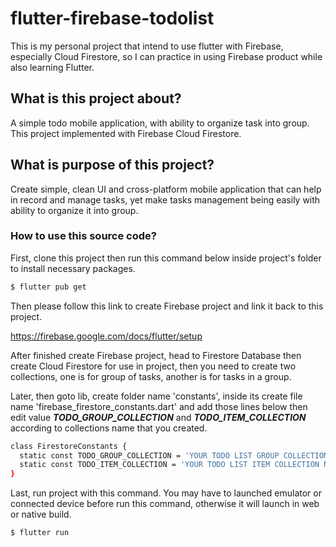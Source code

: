 # flutter-firebase-todolist
This is my personal project that intend to use flutter with Firebase, especially Cloud Firestore, so I can practice in using Firebase product while also learning Flutter.

## What is this project about?
A simple todo mobile application, with ability to organize task into group. This project implemented with Firebase Cloud Firestore.

## What is purpose of this project?
Create simple, clean UI and cross-platform mobile application that can help in record and manage tasks, yet make tasks management being easily with ability to organize it into group.

### How to use this source code?
First, clone this project then run this command below inside project's folder to install necessary packages.

```bash
$ flutter pub get
```

Then please follow this link to create Firebase project and link it back to this project.

https://firebase.google.com/docs/flutter/setup

After finished create Firebase project, head to Firestore Database then create Cloud Firestore for use in project, then you need to create two collections, one is for group of tasks, another is for tasks in a group.

Later, then goto lib, create folder name 'constants', inside its create file name 'firebase_firestore_constants.dart' and add those lines below then edit value ***TODO_GROUP_COLLECTION*** and ***TODO_ITEM_COLLECTION*** according to collections name that you created.

```bash
class FirestoreConstants {
  static const TODO_GROUP_COLLECTION = 'YOUR TODO LIST GROUP COLLECTION NAME';
  static const TODO_ITEM_COLLECTION = 'YOUR TODO LIST ITEM COLLECTION NAME';
}
```

Last, run project with this command. You may have to launched emulator or connected device before run this command, otherwise it will launch in web or native build.

```bash
$ flutter run
```